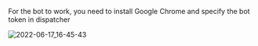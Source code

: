 For the bot to work, you need to install Google Chrome and
specify the bot token in dispatcher

![2022-06-17_16-45-43](https://user-images.githubusercontent.com/101441066/174292450-b786ba32-38e3-4d09-8acd-fa9bf0f7e0ee.png)
